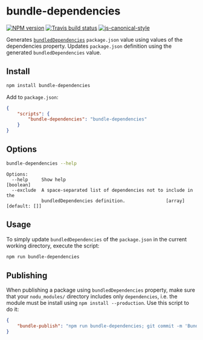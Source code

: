 # bundle-dependencies

[![NPM version](http://img.shields.io/npm/v/bundle-dependencies.svg?style=flat-square)](https://www.npmjs.org/package/bundle-dependencies)
[![Travis build status](http://img.shields.io/travis/gajus/bundle-dependencies/master.svg?style=flat-square)](https://travis-ci.org/gajus/bundle-dependencies)
[![js-canonical-style](https://img.shields.io/badge/code%20style-canonical-blue.svg?style=flat-square)](https://github.com/gajus/canonical)

Generates [`bundledDependencies`](https://docs.npmjs.com/files/package.json#bundleddependencies) `package.json` value using values of the dependencies property. Updates `package.json` definition using the generated `bundledDependencies` value.

## Install

```sh
npm install bundle-dependencies
```

Add to `package.json`:

```json
{
    "scripts": {
        "bundle-dependencies": "bundle-dependencies"
    }
}
```

## Options

```sh
bundle-dependencies --help
```

```
Options:
  --help     Show help                                                 [boolean]
  --exclude  A space-separated list of dependencies not to include in the
             bundledDependencies definition.               [array] [default: []]
```

## Usage

To simply update `bundledDependencies` of the `package.json` in the current working directory, execute the script:

```sh
npm run bundle-dependencies
```

## Publishing

When publishing a package using `bundledDependencies` property, make sure that your `nodu_modules/` directory includes only `dependencies`, i.e. the module must be install using `npm install --production`. Use this script to do it:

```json
{
    "bundle-publish": "npm run bundle-dependencies; git commit -m 'Bundled dependencies.' ./package.json; git push; rm -fr ./node_modules; npm install --production; npm dedupe; npm prune; npm publish; npm install;"
}
```
